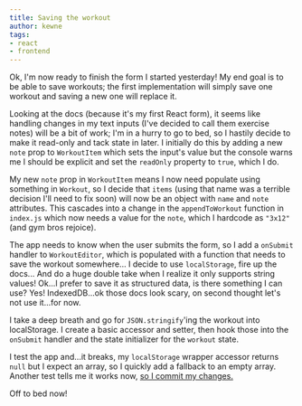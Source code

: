 ```yaml
---
title: Saving the workout
author: kewne
tags:
- react
- frontend
---
```

Ok, I'm now ready to finish the form I started
yesterday!
My end goal is to be able to save workouts;
the first implementation will simply save one
workout and saving a new one will replace it.

Looking at the docs (because it's my first React form),
it seems like handling changes in my text inputs
(I've decided to call them exercise notes) will be a 
bit of work; I'm in a hurry to go to bed, so I hastily
decide to make it read-only and tack state in later.
I initially do this by adding a new `note` prop to 
`WorkoutItem` which sets the input's value but
the console warns me I should be explicit and 
set the `readOnly` property to `true`, which I do.

My new `note` prop in `WorkoutItem` means I now
need populate using something in `Workout`, so I
decide that `items` (using that name was a terrible decision
I'll need to fix soon) will now be an object with 
`name` and `note` attributes.
This cascades into a change in the `appendToWorkout`
function in `index.js` which now needs a value for the
`note`, which I hardcode as `"3x12"` (and gym bros rejoice).

The app needs to know when the user submits the form, so 
I add a `onSubmit` handler to `WorkoutEditor`, which 
is populated with a function that needs to save the workout
somewhere...
I decide to use `localStorage`, fire up the docs...
And do a huge double take when I realize it only supports string values!
Ok...I prefer to save it as structured data, is there something I can use?
Yes! IndexedDB...ok those docs look scary, on second thought let's not use it...for now.

I take a deep breath and go for `JSON.stringify`'ing the workout into localStorage.
I create a basic accessor and setter, then hook those into the `onSubmit` handler
and the state initializer for the `workout` state.

I test the app and...it breaks, my `localStorage` wrapper accessor returns `null`
but I expect an array, so I quickly add a fallback to an empty array.
Another test tells me it works now, [so I commit my changes.](https://github.com/kewne/wod-builder/commit/b0719910aa61f2c984fde12818425506d2a98164)

Off to bed now!